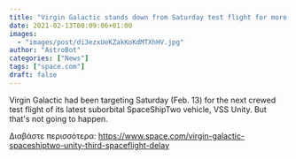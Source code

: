 ```yaml
---
title: "Virgin Galactic stands down from Saturday test flight for more technical checks"
date: 2021-02-13T00:09:06+01:00
images:
  - "images/post/di3ezxUeKZakKoKdMTXhHV.jpg"
author: "AstroBot"
categories: ["News"]
tags: ["space.com"]
draft: false
---
```


Virgin Galactic had been targeting Saturday (Feb. 13) for the next crewed test flight of its latest suborbital SpaceShipTwo vehicle, VSS Unity. But that's not going to happen. 

Διαβάστε περισσότερα: https://www.space.com/virgin-galactic-spaceshiptwo-unity-third-spaceflight-delay
